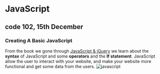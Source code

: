 
# JavaScript 
## code 102, 15th December
### Creating A Basic JavaScript 

From the book we gone through [JavaScript & jQuery]([Javascript_and_jquery_interactive_jon_du.pdf](file:///C:/Users/user/Downloads/Javascript_and_jquery_interactive_jon_du.pdf)) we learn about the **syntax** of JavaScript and some **operators** and the **If statement**.
JavaScript allow the user to interact with your website, and make your website more functional and get some data from the users.
![javascript](https://upload.wikimedia.org/wikipedia/commons/thumb/9/99/Unofficial_JavaScript_logo_2.svg/1200px-Unofficial_JavaScript_logo_2.svg.png)

